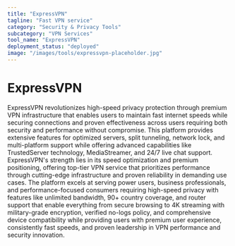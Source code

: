 ```yaml
---
title: "ExpressVPN"
tagline: "Fast VPN service"
category: "Security & Privacy Tools"
subcategory: "VPN Services"
tool_name: "ExpressVPN"
deployment_status: "deployed"
image: "/images/tools/expressvpn-placeholder.jpg"
---
```


# ExpressVPN

ExpressVPN revolutionizes high-speed privacy protection through premium VPN infrastructure that enables users to maintain fast internet speeds while securing connections and proven effectiveness across users requiring both security and performance without compromise. This platform provides extensive features for optimized servers, split tunneling, network lock, and multi-platform support while offering advanced capabilities like TrustedServer technology, MediaStreamer, and 24/7 live chat support. ExpressVPN's strength lies in its speed optimization and premium positioning, offering top-tier VPN service that prioritizes performance through cutting-edge infrastructure and proven reliability in demanding use cases. The platform excels at serving power users, business professionals, and performance-focused consumers requiring high-speed privacy with features like unlimited bandwidth, 90+ country coverage, and router support that enable everything from secure browsing to 4K streaming with military-grade encryption, verified no-logs policy, and comprehensive device compatibility while providing users with premium user experience, consistently fast speeds, and proven leadership in VPN performance and security innovation.